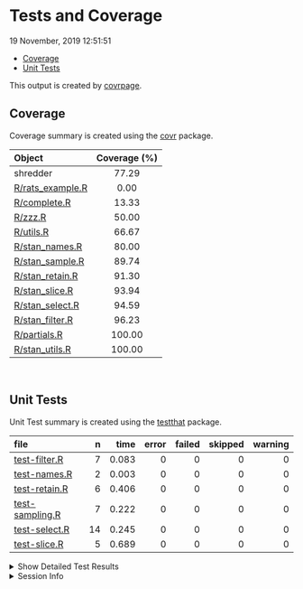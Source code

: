 Tests and Coverage
================
19 November, 2019 12:51:51

  - [Coverage](#coverage)
  - [Unit Tests](#unit-tests)

This output is created by
[covrpage](https://github.com/metrumresearchgroup/covrpage).

## Coverage

Coverage summary is created using the
[covr](https://github.com/r-lib/covr) package.

| Object                                   | Coverage (%) |
| :--------------------------------------- | :----------: |
| shredder                                 |    77.29     |
| [R/rats\_example.R](../R/rats_example.R) |     0.00     |
| [R/complete.R](../R/complete.R)          |    13.33     |
| [R/zzz.R](../R/zzz.R)                    |    50.00     |
| [R/utils.R](../R/utils.R)                |    66.67     |
| [R/stan\_names.R](../R/stan_names.R)     |    80.00     |
| [R/stan\_sample.R](../R/stan_sample.R)   |    89.74     |
| [R/stan\_retain.R](../R/stan_retain.R)   |    91.30     |
| [R/stan\_slice.R](../R/stan_slice.R)     |    93.94     |
| [R/stan\_select.R](../R/stan_select.R)   |    94.59     |
| [R/stan\_filter.R](../R/stan_filter.R)   |    96.23     |
| [R/partials.R](../R/partials.R)          |    100.00    |
| [R/stan\_utils.R](../R/stan_utils.R)     |    100.00    |

<br>

## Unit Tests

Unit Test summary is created using the
[testthat](https://github.com/r-lib/testthat)
package.

| file                                        |  n |  time | error | failed | skipped | warning |
| :------------------------------------------ | -: | ----: | ----: | -----: | ------: | ------: |
| [test-filter.R](testthat/test-filter.R)     |  7 | 0.083 |     0 |      0 |       0 |       0 |
| [test-names.R](testthat/test-names.R)       |  2 | 0.003 |     0 |      0 |       0 |       0 |
| [test-retain.R](testthat/test-retain.R)     |  6 | 0.406 |     0 |      0 |       0 |       0 |
| [test-sampling.R](testthat/test-sampling.R) |  7 | 0.222 |     0 |      0 |       0 |       0 |
| [test-select.R](testthat/test-select.R)     | 14 | 0.245 |     0 |      0 |       0 |       0 |
| [test-slice.R](testthat/test-slice.R)       |  5 | 0.689 |     0 |      0 |       0 |       0 |

<details closed>

<summary> Show Detailed Test Results
</summary>

| file                                            | context | test                               | status | n |  time |
| :---------------------------------------------- | :------ | :--------------------------------- | :----- | -: | ----: |
| [test-filter.R](testthat/test-filter.R#L9)      | filter  | filters: default                   | PASS   | 1 | 0.025 |
| [test-filter.R](testthat/test-filter.R#L14)     | filter  | filters: not permuted              | PASS   | 1 | 0.009 |
| [test-filter.R](testthat/test-filter.R#L18)     | filter  | filters: not permuted              | PASS   | 1 | 0.008 |
| [test-filter.R](testthat/test-filter.R#L23)     | filter  | filters: indexed name              | PASS   | 1 | 0.028 |
| [test-filter.R](testthat/test-filter.R#L30)     | filter  | filters: compound query            | PASS   | 1 | 0.007 |
| [test-filter.R](testthat/test-filter.R#L34)     | filter  | filters: no samples                | PASS   | 1 | 0.003 |
| [test-filter.R](testthat/test-filter.R#L38)     | filter  | filters: invalid pars              | PASS   | 1 | 0.003 |
| [test-names.R](testthat/test-names.R#L9)        | names   | names: default                     | PASS   | 1 | 0.002 |
| [test-names.R](testthat/test-names.R#L14)       | names   | names: expand                      | PASS   | 1 | 0.001 |
| [test-retain.R](testthat/test-retain.R#L8)      | retain  | retain: default                    | PASS   | 1 | 0.002 |
| [test-retain.R](testthat/test-retain.R#L13)     | retain  | retain: null                       | PASS   | 1 | 0.399 |
| [test-retain.R](testthat/test-retain.R#L18)     | retain  | retain: single                     | PASS   | 1 | 0.002 |
| [test-retain.R](testthat/test-retain.R#L23)     | retain  | retain: multiple                   | PASS   | 1 | 0.001 |
| [test-retain.R](testthat/test-retain.R#L28)     | retain  | retain: all                        | PASS   | 1 | 0.001 |
| [test-retain.R](testthat/test-retain.R#L32)     | retain  | retain: bad                        | PASS   | 1 | 0.001 |
| [test-sampling.R](testthat/test-sampling.R#L10) | slicing | slice: default                     | PASS   | 1 | 0.200 |
| [test-sampling.R](testthat/test-sampling.R#L15) | slicing | slice: no warmup                   | PASS   | 1 | 0.003 |
| [test-sampling.R](testthat/test-sampling.R#L21) | slicing | slice: bad indexs                  | PASS   | 2 | 0.006 |
| [test-sampling.R](testthat/test-sampling.R#L32) | slicing | sample: sample\_n                  | PASS   | 1 | 0.004 |
| [test-sampling.R](testthat/test-sampling.R#L37) | slicing | sample: sample\_frac               | PASS   | 1 | 0.005 |
| [test-sampling.R](testthat/test-sampling.R#L42) | slicing | sample: no warmup                  | PASS   | 1 | 0.004 |
| [test-select.R](testthat/test-select.R#L6)      | select  | names: no pars                     | PASS   | 1 | 0.002 |
| [test-select.R](testthat/test-select.R#L11)     | select  | names: single par                  | PASS   | 1 | 0.002 |
| [test-select.R](testthat/test-select.R#L16)     | select  | names: multiple pars               | PASS   | 1 | 0.002 |
| [test-select.R](testthat/test-select.R#L21)     | select  | names: par index                   | PASS   | 1 | 0.002 |
| [test-select.R](testthat/test-select.R#L26)     | select  | names: character pars              | PASS   | 1 | 0.002 |
| [test-select.R](testthat/test-select.R#L33)     | select  | names: regex character pars        | PASS   | 1 | 0.003 |
| [test-select.R](testthat/test-select.R#L40)     | select  | names: remove summary              | PASS   | 1 | 0.217 |
| [test-select.R](testthat/test-select.R#L48)     | select  | partials: no pars                  | PASS   | 1 | 0.002 |
| [test-select.R](testthat/test-select.R#L53)     | select  | partials: starts\_with             | PASS   | 1 | 0.002 |
| [test-select.R](testthat/test-select.R#L58)     | select  | partials: ends\_with               | PASS   | 1 | 0.002 |
| [test-select.R](testthat/test-select.R#L63)     | select  | partials: starts\_contains         | PASS   | 1 | 0.002 |
| [test-select.R](testthat/test-select.R#L68)     | select  | partials: mixed                    | PASS   | 1 | 0.003 |
| [test-select.R](testthat/test-select.R#L73)     | select  | partials: par regex index          | PASS   | 1 | 0.002 |
| [test-select.R](testthat/test-select.R#L78)     | select  | partials: par regex multiple index | PASS   | 1 | 0.002 |
| [test-slice.R](testthat/test-slice.R#L7)        | slice   | slice: empty                       | PASS   | 1 | 0.676 |
| [test-slice.R](testthat/test-slice.R#L12)       | slice   | slice: single                      | PASS   | 1 | 0.004 |
| [test-slice.R](testthat/test-slice.R#L17)       | slice   | slice: single no warmup            | PASS   | 1 | 0.002 |
| [test-slice.R](testthat/test-slice.R#L22)       | slice   | slice: vector                      | PASS   | 1 | 0.004 |
| [test-slice.R](testthat/test-slice.R#L27)       | slice   | slice: reset permut                | PASS   | 1 | 0.003 |

</details>

<details>

<summary> Session Info </summary>

| Field    | Value                               |
| :------- | :---------------------------------- |
| Version  | R version 3.6.1 (2019-07-05)        |
| Platform | x86\_64-apple-darwin15.6.0 (64-bit) |
| Running  | macOS Mojave 10.14.5                |
| Language | en\_US                              |
| Timezone | America/New\_York                   |

| Package  | Version |
| :------- | :------ |
| testthat | 2.2.1   |
| covr     | 3.3.0   |
| covrpage | 0.0.70  |

</details>

<!--- Final Status : pass --->
